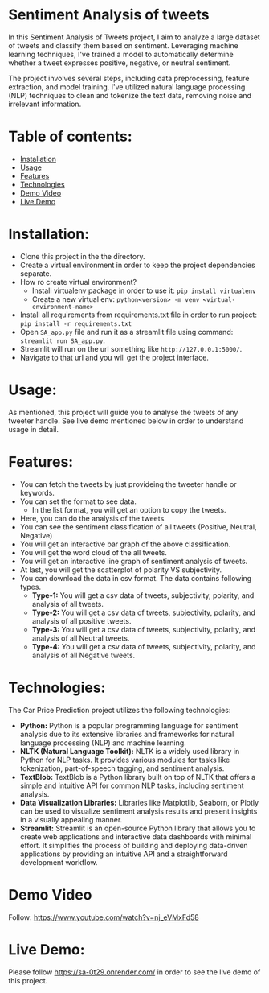 # Sentiment Analysis of tweets

In this Sentiment Analysis of Tweets project, I aim to analyze a large dataset of tweets and classify them based on sentiment. Leveraging machine learning techniques, I've trained a model to automatically determine whether a tweet expresses positive, negative, or neutral sentiment.

The project involves several steps, including data preprocessing, feature extraction, and model training. I've utilized natural language processing (NLP) techniques to clean and tokenize the text data, removing noise and irrelevant information.

# Table of contents:

- [Installation](#install)
- [Usage](#use)
- [Features](#features)
- [Technologies](#tech)
- [Demo Video](#video)
- [Live Demo](#demo)


<a id="install">
  
  # Installation:
  
  - Clone this project in the the directory.
  - Create a virtual environment in order to keep the project dependencies separate.
  - How ro create virtual environment?
      - Install virtualenv package in order to use it: `pip install virtualenv`
      - Create a new virtual env: `python<version> -m venv <virtual-environment-name>`
  - Install all requirements from requirements.txt file in order to run project: `pip install -r requirements.txt`
  - Open `SA_app.py` file and run it as a streamlit file using command: `streamlit run SA_app.py`.
  - Streamlit will run on the url something like `http://127.0.0.1:5000/`.
  - Navigate to that url and you will get the project interface.
  
<a id="use">
  
  # Usage:
  
  As mentioned, this project will guide you to analyse the tweets of any tweeter handle. See live demo mentioned below in order to understand usage in detail.

<a id="features">
  
  # Features:
  
  - You can fetch the tweets by just provideing the tweeter handle or keywords.
  - You can set the format to see data.
      - In the list format, you will get an option to copy the tweets.
  - Here, you can do the analysis of the tweets.
  - You can see the sentiment classification of all tweets (Positive, Neutral, Negative)
  - You will get an interactive bar graph of the above classification.
  - You will get the word cloud of the all tweets.
  - You will get an interactive line graph of sentiment analysis of tweets.
  - At last, you will get the scatterplot of polarity VS subjectivity.
  - You can download the data in csv format. The data contains following types.
      - **Type-1:** You will get a csv data of tweets, subjectivity, polarity, and analysis of all tweets.
      - **Type-2:** You will get a csv data of tweets, subjectivity, polarity, and analysis of all positive tweets.
      - **Type-3:** You will get a csv data of tweets, subjectivity, polarity, and analysis of all Neutral tweets.
      - **Type-4:** You will get a csv data of tweets, subjectivity, polarity, and analysis of all Negative tweets.

<a id="tech">
  
  # Technologies:
  
  The Car Price Prediction project utilizes the following technologies: 
  - **Python:** Python is a popular programming language for sentiment analysis due to its extensive libraries and frameworks for natural language processing (NLP) and machine learning.
  - **NLTK (Natural Language Toolkit):** NLTK is a widely used library in Python for NLP tasks. It provides various modules for tasks like tokenization, part-of-speech tagging, and sentiment analysis.
  - **TextBlob:** TextBlob is a Python library built on top of NLTK that offers a simple and intuitive API for common NLP tasks, including sentiment analysis.
  - **Data Visualization Libraries:** Libraries like Matplotlib, Seaborn, or Plotly can be used to visualize sentiment analysis results and present insights in a visually appealing manner.
  - **Streamlit:** Streamlit is an open-source Python library that allows you to create web applications and interactive data dashboards with minimal effort. It simplifies the process of building and deploying data-driven applications by providing an intuitive API and a straightforward development workflow.

<a id="video">
  
  # Demo Video
  
  Follow: https://www.youtube.com/watch?v=nj_eVMxFd58

<a id="demo">
  
  # Live Demo:
  
  Please follow https://sa-0t29.onrender.com/ in order to see the live demo of this project.
